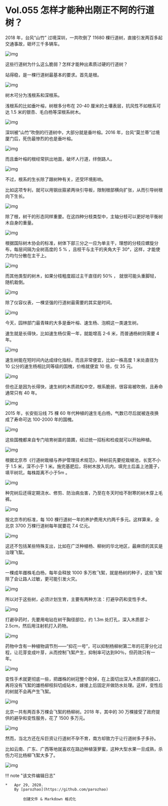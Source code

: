 # Vol.055 怎样才能种出刚正不阿的行道树？

2018 年，台风“山竹” 过境深圳，一共吹倒了 11680 棵行道树，直接引发两百多起交通事故，砸坏三千多辆车。

![img](https://mmbiz.qpic.cn/mmbiz_jpg/U6yRaDu1NabB1xe2nOGcTlqBYbux8nsSCvNYkniaJK0CekXbW4EGEp0K6picGibibnEwdZMqLj53dhPU58qqdeMaSg/640?wx_fmt=jpeg&tp=webp&wxfrom=5&wx_lazy=1&wx_co=1)

这些行道树为什么这么脆弱？怎样才能种出素质过硬的行道树？

站得稳，是一棵行道树最基本的要求。首先是根。

![img](https://mmbiz.qpic.cn/mmbiz_png/U6yRaDu1NabB1xe2nOGcTlqBYbux8nsS9EFl8GTE99vKGfA1S8vC42f96h2iasp49kVgkAqTSAcDFOWzWO2icibtw/640?wx_fmt=png&tp=webp&wxfrom=5&wx_lazy=1&wx_co=1)

树木可分为浅根系和深根系。

浅根系的比如垂叶榕，树根多分布在 20-40 厘米的土壤表层，抗风性不如根系可达 1.5 米的银杏、毛白杨等深根系树木。

![img](https://mmbiz.qpic.cn/mmbiz_png/U6yRaDu1NabB1xe2nOGcTlqBYbux8nsSibmYSvTdgYdI1Oj3C7Zde4B0roViasr95Uskv9dyB34XUic9uPnGiceqPw/640?wx_fmt=png&tp=webp&wxfrom=5&wx_lazy=1&wx_co=1)

深圳被“山竹”吹倒的行道树中，大部分就是垂叶榕。2016 年，台风“莫兰蒂”过境厦门后，死伤最惨烈的也是垂叶榕。

![img](https://mmbiz.qpic.cn/mmbiz_gif/U6yRaDu1NabB1xe2nOGcTlqBYbux8nsSdPKcWps7AaLztg03J64iac0TApViasnwJoEeukTiaibqFAnEZcI2JNpTAQ/640?wx_fmt=gif&tp=webp&wxfrom=5&wx_lazy=1)

而且垂叶榕的根经常拱出地面，破坏人行道，绊倒路人。

![img](https://mmbiz.qpic.cn/mmbiz_png/U6yRaDu1NabB1xe2nOGcTlqBYbux8nsSS0K3hiauq7KyzA9SOAIB5OTFY9k6OYauQ9G8CUpCaFdlbKibJ7zpnYVA/640?wx_fmt=png&tp=webp&wxfrom=5&wx_lazy=1&wx_co=1)

不过，根系的生长除了跟树种有关，还受环境影响。

比如这项专利，就可以用钢丝箍紧两块引导板，限制根部横向扩张，从而引导树根向下生长。

![img](https://mmbiz.qpic.cn/mmbiz_gif/U6yRaDu1NabB1xe2nOGcTlqBYbux8nsSDoNP5yeYyQFCniaNh7vOAaprtSZlZ9iae1CEy5lWVy2WKF7zlXhHbUDw/640?wx_fmt=gif&tp=webp&wxfrom=5&wx_lazy=1)

除了根，树干的形态同样重要。在这四种分枝类型中，主轴分枝可以更好地平衡树木自身的重量。

![img](https://mmbiz.qpic.cn/mmbiz_png/U6yRaDu1NabB1xe2nOGcTlqBYbux8nsSECIAv5dfCj4xw80GRcMvHVQVdFyWial5eKVic3ocYicG4D7uHQ8ic345CQ/640?wx_fmt=png&tp=webp&wxfrom=5&wx_lazy=1&wx_co=1)

根据国际树木协会的标准，树体下部三分之一应为单主干，理想的分枝应螺旋分布，每层间隔为全树高度的 5 % ，且枝干与主干的夹角大于 30°，这样，才能使力均匀分散在主干上。

![img](https://mmbiz.qpic.cn/mmbiz_gif/U6yRaDu1NabB1xe2nOGcTlqBYbux8nsSKrX5FGlN2DOKHP0aIgCo9k5Nj9PdkTNWjxE0mWVibsnBicOgicJLRfo0Q/640?wx_fmt=gif&tp=webp&wxfrom=5&wx_lazy=1)

而其他类型的树木，如果分枝粗度超过主干直径的 50% ， 就很可能头重脚轻，随机栽倒。

![img](https://mmbiz.qpic.cn/mmbiz_png/U6yRaDu1NabB1xe2nOGcTlqBYbux8nsSygbbvj1WeGHgWMr4iaUuy8kQBibvxzQbJsiatIgSg4A0oqUM9ZoeC8EpA/640?wx_fmt=png&tp=webp&wxfrom=5&wx_lazy=1&wx_co=1)

除了仪容仪表，一棵坚强的行道树最需要的其实是时间。

![img](https://mmbiz.qpic.cn/mmbiz_gif/U6yRaDu1NabB1xe2nOGcTlqBYbux8nsSwPMjm26ZgZTVL2oD4vTZXL0mUtMU4mmKqrLC594gM5ABz5JBRg8Vqw/640?wx_fmt=gif&tp=webp&wxfrom=5&wx_lazy=1)

今天，园林部门最青睐的大多是垂叶榕、速生杨、泡桐这一类速生树。

速生就是长得快，比如速生杨仅需一年，就能增高 2-6 米，而普通杨树则需要 4 年。

![img](https://mmbiz.qpic.cn/mmbiz_gif/U6yRaDu1NabB1xe2nOGcTlqBYbux8nsSpiadicoKP48efsFnIV3racFictR4CUNyzkctlzl0oQ3rfeLC6ia8kKvVVA/640?wx_fmt=gif&tp=webp&wxfrom=5&wx_lazy=1)

速生树能在短时间内达成绿化指标，而且非常便宜，比如一株高度 1 米处直径为 10 公分的速生杨相比同等级的国槐，价格就便宜 10 倍，仅 35 元。

![img](https://mmbiz.qpic.cn/mmbiz_png/U6yRaDu1NabB1xe2nOGcTlqBYbux8nsSFEDagkAazN8yBlGWs9g7JKrSKCSHTG3ZJjI2CA0EchnoMyBYKthYicw/640?wx_fmt=png&tp=webp&wxfrom=5&wx_lazy=1&wx_co=1)

但也正是因为长得快，速生树的木质疏松中空，根系脆弱，很容易被吹倒，且寿命通常只有 40 年。

![img](https://mmbiz.qpic.cn/mmbiz_png/U6yRaDu1NabB1xe2nOGcTlqBYbux8nsScLsr8xk53RJJqm7lbOicBQXn6K6NKafJiadp6rQbeicA60yWOLhZdsDVw/640?wx_fmt=png&tp=webp&wxfrom=5&wx_lazy=1&wx_co=1)

2015 年，长安街沿线 75 棵 60 年代种植的速生毛白杨，气数已尽后就被连夜换成了寿命可达  100-2000 年的国槐。

![img](https://mmbiz.qpic.cn/mmbiz_gif/U6yRaDu1NabB1xe2nOGcTlqBYbux8nsSexbQHgT34oiaFRaSQDKVaiabpDVwmIEVOG4Q6Z1Q8lpzXWFdaeslYvXg/640?wx_fmt=gif&tp=webp&wxfrom=5&wx_lazy=1)

这些国槐都来自专门培育树苗的苗圃，经过统一招标和检疫就可以开始种植。

![img](https://mmbiz.qpic.cn/mmbiz_png/U6yRaDu1NabB1xe2nOGcTlqBYbux8nsSsHs67ypXTKc2YNcuYFyicpiccLGNHkABZk1SV1vcpyIAgQn2Uzib1AX0g/640?wx_fmt=png&tp=webp&wxfrom=5&wx_lazy=1&wx_co=1)

根据北京市《行道树栽植与养护管理技术规范》，种树前先要挖栽植池，长宽不小于 1.5 米，深不小于 1 米。施完基肥后，将树木放入坑内，填完土后盖上池篦子，填平树坑，每株距离不小于5m 。

![img](https://mmbiz.qpic.cn/mmbiz_gif/U6yRaDu1NabB1xe2nOGcTlqBYbux8nsSY9ibuVjX3aRpEicIp6Sw48vCI35QLgVgiaowSoZBiaFa11zPxCv4LoFJrA/640?wx_fmt=gif&tp=webp&wxfrom=5&wx_lazy=1)

种完树后还得定期浇水、修剪、防治病虫害，乃至在冬天时给不耐寒的树木穿上毛裤。

![img](https://mmbiz.qpic.cn/mmbiz_gif/U6yRaDu1NabB1xe2nOGcTlqBYbux8nsSzJuelvCr3aAZjYqShI9GoQKHH1RVBXs4dhEZiafQwfnlzLvRADFBPww/640?wx_fmt=gif&tp=webp&wxfrom=5&wx_lazy=1)

按北京市的标准，每 100 棵行道树一年的养护费用大约两千多元。这样算来，全北京 3700 万棵行道树每年就要花 7.4 亿元。

![img](https://mmbiz.qpic.cn/mmbiz_gif/U6yRaDu1NabB1xe2nOGcTlqBYbux8nsSz0iapdJoeicoxgA9aJ2iabAWdfaOjwF1yTuXEudia7micy015IHwYdUtxFg/640?wx_fmt=gif&tp=webp&wxfrom=5&wx_lazy=1)

这还不包括某些特殊支出，比如在广泛种植杨、柳树的华北地区，最麻烦的其实是治理飞絮。

![img](https://mmbiz.qpic.cn/mmbiz_gif/U6yRaDu1NabB1xe2nOGcTlqBYbux8nsStib4pCJZCtU7DTDuKOciaoEm9rZ3HAPoLX4LZE7GHhYcz7b3YZKTzLIw/640?wx_fmt=gif&tp=webp&wxfrom=5&wx_lazy=1)

一棵成年雌株毛白杨，每年会释放 1000 多万枚飞絮，就是杨树的种子，这些飞絮除了会让路人过敏，更可能引发火灾。

![img](https://mmbiz.qpic.cn/mmbiz_png/U6yRaDu1NabB1xe2nOGcTlqBYbux8nsSVJzJ5SnSkTQfbzneDibXmiaHq6ph0M5as0mGq9icR19QLdyzySxicWg8Tw/640?wx_fmt=png&tp=webp&wxfrom=5&wx_lazy=1&wx_co=1)

所以对于这些树，必须计划生育，主要有两种方法：打避孕药和变性手术。

![img](https://mmbiz.qpic.cn/mmbiz_png/U6yRaDu1NabB1xe2nOGcTlqBYbux8nsS6HYcR6hTxaticic3xZV1n17X6zLqHBIiahbgjby044raW71yT6Wqic8dOw/640?wx_fmt=png&tp=webp&wxfrom=5&wx_lazy=1&wx_co=1)

打避孕药时，先要用电钻在树干胸径部位，约 1.3m 处打孔，深入木质部 2-2.5cm，然后用注射机打入药物。

![img](https://mmbiz.qpic.cn/mmbiz_gif/U6yRaDu1NabB1xe2nOGcTlqBYbux8nsSPCQbk8QMHbNELGRBBmMicd14ibLto41gsp2ALAjuFVLthONVkDX7bUgw/640?wx_fmt=gif&tp=webp&wxfrom=5&wx_lazy=1)

药物中含有一种植物调节剂——“抑花一号”，可以抑制杨柳树第二年的花芽分化过程，让花芽变成叶芽，从而控制飞絮产生，抑制率可达到90％，但药效只有一年。

![img](https://mmbiz.qpic.cn/mmbiz_png/U6yRaDu1NabB1xe2nOGcTlqBYbux8nsSqcBKpBnEantHloA4rg7UKYancicTwBhxE4SwZXicH5LGibbh3BJ7EC8mg/640?wx_fmt=png&tp=webp&wxfrom=5&wx_lazy=1&wx_co=1)

变性手术就更彻底一些，把雌株的树冠整个砍掉，在上面切出深入木质部的接口，再将没有飞絮的雄杨柳枝斜切成砧木，嫁接上后固定并做防水处理。这样，变性后的树就不会再产生飞絮。

![img](https://mmbiz.qpic.cn/mmbiz_gif/U6yRaDu1NabB1xe2nOGcTlqBYbux8nsSVyY4dYQ5Sbx2vmEmdibgYa434yhaU1B6iaT8kUwiaicvcSUjXQbNwEibJpw/640?wx_fmt=gif&tp=webp&wxfrom=5&wx_lazy=1)

北京一共有两百多万棵会飞絮的杨柳树。2018 年，其中的 30 万棵接受了政府提供的避孕和变性服务，花了 1500 多万元。

![img](https://mmbiz.qpic.cn/mmbiz_png/U6yRaDu1NabB1xe2nOGcTlqBYbux8nsS4sYwcwZfyyOicLrS73ouE4mPcxkooyY8hdP3IVPKMtuBTsWK7Gj3u2A/640?wx_fmt=png&tp=webp&wxfrom=5&wx_lazy=1&wx_co=1)

然而，当北方还在斥巨资让行道树不孕不育，南方却致力于让行道树多子多孙。

比如云南、广东、广西等地就喜欢在路边种植菠萝蜜，这种大型水果一旦成熟，杀伤力可比杨柳飞絮大多了。

![img](https://mmbiz.qpic.cn/mmbiz_png/U6yRaDu1NabB1xe2nOGcTlqBYbux8nsSnuGick4XNQicughufUJSibzDznft5q61Y6Z5EOoZzJaPS1lRC98rKjYjg/640?wx_fmt=png&tp=webp&wxfrom=5&wx_lazy=1&wx_co=1)

!!! note "该文件编辑日志"

	* 	Apr 29, 2020.
		By [parozhao](https://github.com/parozhao)
	
			创建文件 & Markdown 格式化
